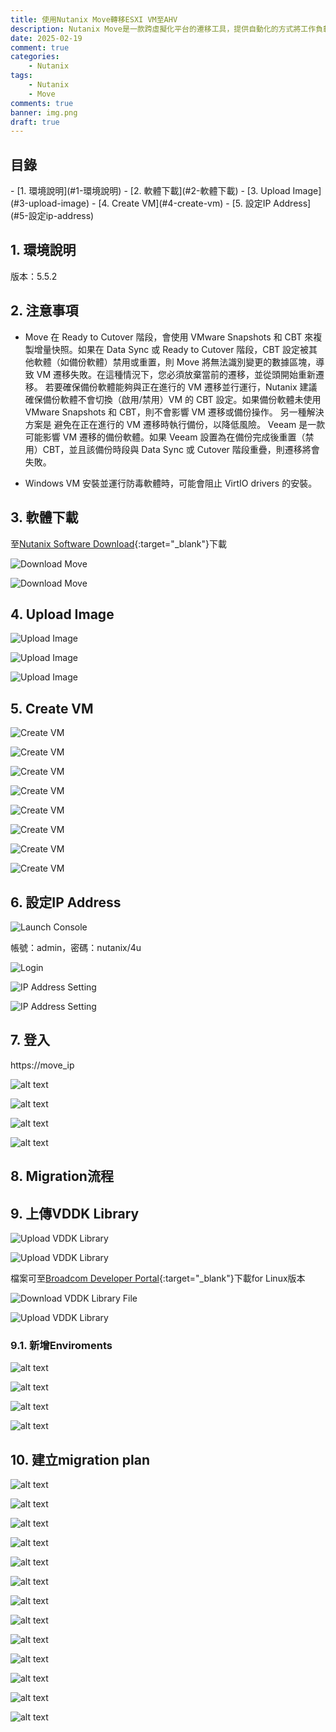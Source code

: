 ```yaml
---
title: 使用Nutanix Move轉移ESXI VM至AHV
description: Nutanix Move是一款跨虛擬化平台的遷移工具，提供自動化的方式將工作負載從各種來源（例如 VMware ESXi、Microsoft Hyper-V 等）遷移到 Nutanix AHV 或其他雲端環境，本篇主要介紹從ESXI轉移至AHV方式
date: 2025-02-19
comment: true
categories:
    - Nutanix
tags:
    - Nutanix
    - Move
comments: true
banner: img.png
draft: true
---
```


<h2>目錄</h2>
- [1. 環境說明](#1-環境說明)
- [2. 軟體下載](#2-軟體下載)
- [3. Upload Image](#3-upload-image)
- [4. Create VM](#4-create-vm)
- [5. 設定IP Address](#5-設定ip-address)

## 1. 環境說明

版本：5.5.2

## 2. 注意事項

- Move 在 Ready to Cutover 階段，會使用 VMware Snapshots 和 CBT 來複製增量快照。如果在 Data Sync 或 Ready to Cutover 階段，CBT 設定被其他軟體（如備份軟體）禁用或重置，則 Move 將無法識別變更的數據區塊，導致 VM 遷移失敗。在這種情況下，您必須放棄當前的遷移，並從頭開始重新遷移。
若要確保備份軟體能夠與正在進行的 VM 遷移並行運行，Nutanix 建議確保備份軟體不會切換（啟用/禁用）VM 的 CBT 設定。如果備份軟體未使用 VMware Snapshots 和 CBT，則不會影響 VM 遷移或備份操作。
另一種解決方案是 避免在正在進行的 VM 遷移時執行備份，以降低風險。
Veeam 是一款可能影響 VM 遷移的備份軟體。如果 Veeam 設置為在備份完成後重置（禁用）CBT，並且該備份時段與 Data Sync 或 Cutover 階段重疊，則遷移將會失敗。

- Windows VM 安裝並運行防毒軟體時，可能會阻止 VirtIO drivers 的安裝。

## 3. 軟體下載

至[Nutanix Software Download](https://portal.nutanix.com/page/downloads/list){:target="_blank"}下載

![Download Move](images/img1.png)

![Download Move](images/img-1.png)

## 4. Upload Image

![Upload Image](images/img-2.png)

![Upload Image](images/img-3.png)

![Upload Image](images/img-4.png)

## 5. Create VM

![Create VM](images/img-5.png)

![Create VM](images/img-6.png)

![Create VM](images/img-7.png)

![Create VM](images/img-8.png)

![Create VM](images/img-9.png)

![Create VM](images/img-10.png)

![Create VM](images/img-11.png)

![Create VM](images/img-12.png)

## 6. 設定IP Address

![Launch Console](images/img-13.png)

帳號：admin，密碼：nutanix/4u

![Login](images/img-14.png)

![IP Address Setting](images/img-15.png)

![IP Address Setting](images/img-16.png)

## 7. 登入

https://move_ip

![alt text](images/img-17.png)

![alt text](images/img-18.png)

![alt text](images/img-19.png)

![alt text](images/img-20.png)

## 8. Migration流程

## 9. 上傳VDDK Library

![Upload VDDK Library](images/img-25.png)

![Upload VDDK Library](images/img-26.png)

檔案可至[Broadcom Developer Portal](https://developer.broadcom.com/sdks/vmware-virtual-disk-development-kit-vddk/latest){:target="_blank"}下載for Linux版本

![Download VDDK Library File](images/img-27.png)

![Upload VDDK Library](images/img-28.png)

### 9.1. 新增Enviroments

![alt text](images/img-21.png)

![alt text](images/img-22.png)

![alt text](images/img-23.png)

![alt text](images/img-24.png)

## 10. 建立migration plan

![alt text](images/img-29.png)

![alt text](images/img-30.png)

![alt text](images/img-31.png)

![alt text](images/img-32.png)

![alt text](images/img-33.png)

![alt text](images/img-34.png)

![alt text](images/img-35.png)

![alt text](images/img-36.png)

![alt text](images/img-37.png)

![alt text](images/img-38.png)

![alt text](images/img-39.png)

![alt text](images/img-40.png)

![alt text](images/img-41.png)